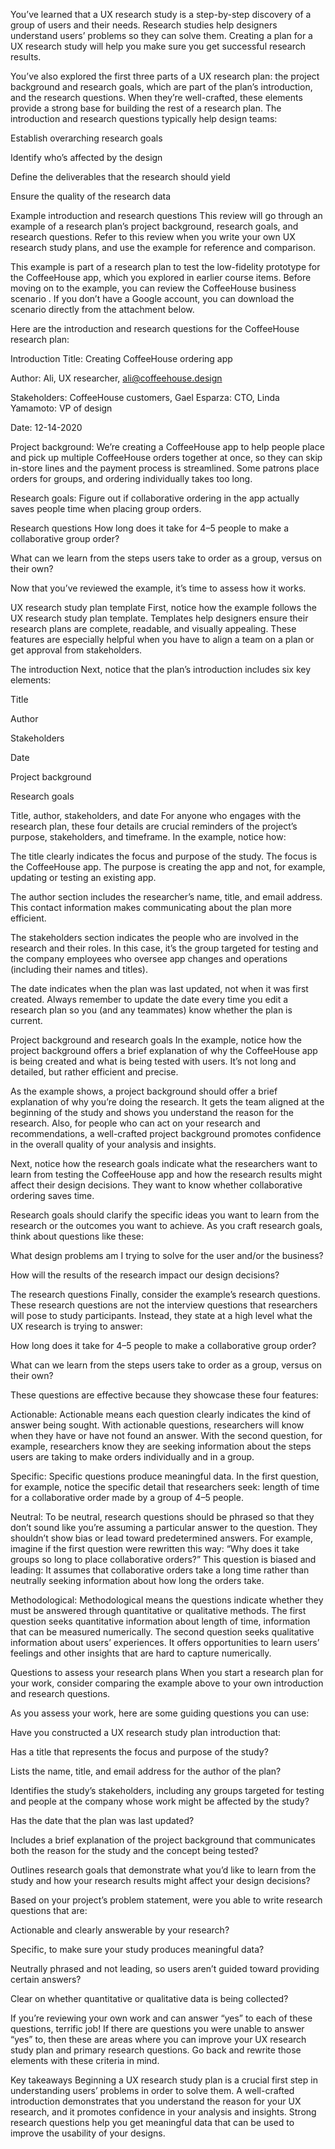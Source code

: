 You’ve learned that a UX research study is a step-by-step discovery of a group of users and their needs. Research studies help designers understand users’ problems so they can solve them. Creating a plan for a UX research study will help you make sure you get successful research results. 

You’ve also explored the first three parts of a UX research plan: the project background and research goals, which are part of the plan’s introduction, and the research questions. When they’re well-crafted, these elements provide a strong base for building the rest of a research plan. The introduction and research questions typically help design teams:

Establish overarching research goals

Identify who’s affected by the design

Define the deliverables that the research should yield

Ensure the quality of the research data

Example introduction and research questions
This review will go through an example of a research plan’s project background, research goals, and research questions. Refer to this review when you write your own UX research study plans, and use the example for reference and comparison.

This example is part of a research plan to test the low-fidelity prototype for the CoffeeHouse app, which you explored in earlier course items. Before moving on to the example, you can review the 
CoffeeHouse business scenario
. If you don’t have a Google account, you can download the scenario directly from the attachment below.


Here are the introduction and research questions for the CoffeeHouse research plan:


Introduction
Title: Creating CoffeeHouse ordering app 

Author: Ali, UX researcher, ali@coffeehouse.design 

Stakeholders: CoffeeHouse customers, Gael Esparza: CTO, Linda Yamamoto: VP of design 

Date: 12-14-2020 

Project background: We’re creating a CoffeeHouse app to help people place and pick up multiple CoffeeHouse orders together at once, so they can skip in-store lines and the payment process is streamlined. Some patrons place orders for groups, and ordering individually takes too long. 

Research goals: Figure out if collaborative ordering in the app actually saves people time when placing group orders. 

Research questions
How long does it take for 4–5 people to make a collaborative group order? 

What can we learn from the steps users take to order as a group, versus on their own?



Now that you’ve reviewed the example, it’s time to assess how it works.

UX research study plan template
First, notice how the example follows the UX research study plan template. Templates help designers ensure their research plans are complete, readable, and visually appealing. These features are especially helpful when you have to align a team on a plan or get approval from stakeholders. 

The introduction
Next, notice that the plan’s introduction includes six key elements:

Title

Author

Stakeholders

Date

Project background

Research goals

Title, author, stakeholders, and date
For anyone who engages with the research plan, these four details are crucial reminders of the project’s purpose, stakeholders, and timeframe. In the example, notice how:

The title clearly indicates the focus and purpose of the study. The focus is the CoffeeHouse app. The purpose is creating the app and not, for example, updating or testing an existing app.

The author section includes the researcher’s name, title, and email address. This contact information makes communicating about the plan more efficient.

The stakeholders section indicates the people who are involved in the research and their roles. In this case, it’s the group targeted for testing and the company employees who oversee app changes and operations (including their names and titles).

The date indicates when the plan was last updated, not when it was first created. Always remember to update the date every time you edit a research plan so you (and any teammates) know whether the plan is current.

Project background and research goals
In the example, notice how the project background offers a brief explanation of why the CoffeeHouse app is being created and what is being tested with users. It’s not long and detailed, but rather efficient and precise. 

As the example shows, a project background should offer a brief explanation of why you’re doing the research. It gets the team aligned at the beginning of the study and shows you understand the reason for the research. Also, for people who can act on your research and recommendations, a well-crafted project background promotes confidence in the overall quality of your analysis and insights. 

Next, notice how the research goals indicate what the researchers want to learn from testing the CoffeeHouse app and how the research results might affect their design decisions. They want to know whether collaborative ordering saves time.

Research goals should clarify the specific ideas you want to learn from the research or the outcomes you want to achieve. As you craft research goals, think about questions like these: 

What design problems am I trying to solve for the user and/or the business? 

How will the results of the research impact our design decisions? 

The research questions
Finally, consider the example’s research questions. These research questions are not the interview questions that researchers will pose to study participants. Instead, they state at a high level what the UX research is trying to answer:

How long does it take for 4–5 people to make a collaborative group order? 

What can we learn from the steps users take to order as a group, versus on their own?

These questions are effective because they showcase these four features:

Actionable: Actionable means each question clearly indicates the kind of answer being sought. With actionable questions, researchers will know when they have or have not found an answer. With the second question, for example, researchers know they are seeking information about the steps users are taking to make orders individually and in a group.

Specific: Specific questions produce meaningful data. In the first question, for example, notice the specific detail that researchers seek: length of time for a collaborative order made by a group of 4–5 people.

Neutral: To be neutral, research questions should be phrased so that they don’t sound like you’re assuming a particular answer to the question. They shouldn’t show bias or lead toward predetermined answers. For example, imagine if the first question were rewritten this way: “Why does it take groups so long to place collaborative orders?” This question is biased and leading: It assumes that collaborative orders take a long time rather than neutrally seeking information about how long the orders take.

Methodological: Methodological means the questions indicate whether they must be answered through quantitative or qualitative methods. The first question seeks quantitative information about length of time, information that can be measured numerically. The second question seeks qualitative information about users’ experiences. It offers opportunities to learn users’ feelings and other insights that are hard to capture numerically.

Questions to assess your research plans
When you start a research plan for your work, consider comparing the example above to your own introduction and research questions. 

As you assess your work, here are some guiding questions you can use: 

Have you constructed a UX research study plan introduction that:

Has a title that represents the focus and purpose of the study?

Lists the name, title, and email address for the author of the plan?  

Identifies the study’s stakeholders, including any groups targeted for testing and people at the company whose work might be affected by the study? 

Has the date that the plan was last updated?

Includes a brief explanation of the project background that communicates both the reason for the study and the concept being tested?

Outlines research goals that demonstrate what you’d like to learn from the study and how your research results might affect your design decisions?

Based on your project’s problem statement, were you able to write research questions that are:

Actionable and clearly answerable by your research? 

Specific, to make sure your study produces meaningful data?

Neutrally phrased and not leading, so users aren’t guided toward providing certain answers?

Clear on whether quantitative or qualitative data is being collected?

If you’re reviewing your own work and can answer “yes” to each of these questions, terrific job! If there are questions you were unable to answer “yes” to, then these are areas where you can improve your UX research study plan and primary research questions. Go back and rewrite those elements with these criteria in mind.

Key takeaways
Beginning a UX research study plan is a crucial first step in understanding users’ problems in order to solve them. A well-crafted introduction demonstrates that you understand the reason for your UX research, and it promotes confidence in your analysis and insights. Strong research questions help you get meaningful data that can be used to improve the usability of your designs.


